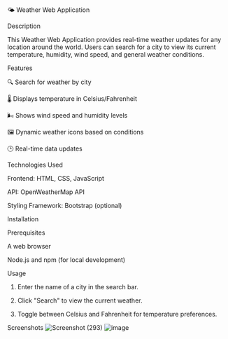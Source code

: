 

🌤️ Weather Web Application

Description

This Weather Web Application provides real-time weather updates for any location around the world. Users can search for a city to view its current temperature, humidity, wind speed, and general weather conditions.

Features

🔍 Search for weather by city

🌡️ Displays temperature in Celsius/Fahrenheit

🌬️ Shows wind speed and humidity levels

🖼️ Dynamic weather icons based on conditions

🕒 Real-time data updates


Technologies Used

Frontend: HTML, CSS, JavaScript

API: OpenWeatherMap API

Styling Framework: Bootstrap (optional)


Installation

Prerequisites

A web browser

Node.js and npm (for local development)

Usage

1. Enter the name of a city in the search bar.


2. Click "Search" to view the current weather.


3. Toggle between Celsius and Fahrenheit for temperature preferences.



Screenshots
![Screenshot (293)](https://github.com/user-attachments/assets/0195c64a-ed09-43f7-863a-6a7b54103fc7)
![image](https://github.com/user-attachments/assets/7a84b841-2d18-4d45-9a23-a3d295c14aad)



